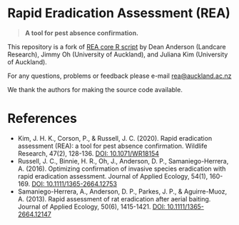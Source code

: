 # Rapid Eradication Assessment (REA)

> **A tool for pest absence confirmation.**

This repository is a fork of [REA core R script](http://rea.is/) by Dean Anderson (Landcare
Research), Jimmy Oh (University of Auckland), and Juliana Kim (University of Auckland).

For any questions, problems or feedback please e-mail rea@auckland.ac.nz

We thank the authors for making the source code available.

# References

- Kim, J. H. K., Corson, P., & Russell, J. C. (2020). Rapid eradication assessment (REA): a tool for
  pest absence confirmation. Wildlife Research, 47(2), 128-136.
  [DOI: 10.1071/WR18154](https://doi.org/10.1071/WR18154)
- Russell, J. C., Binnie, H. R., Oh, J., Anderson, D. P., Samaniego-Herrera, A. (2016). Optimizing
  confirmation of invasive species eradication with rapid eradication assessment. Journal of Applied
  Ecology, 54(1), 160-169.
  [DOI: 10.1111/1365-2664.12753](https://doi.org/10.1111/1365-2664.12753)
- Samaniego-Herrera, A., Anderson, D. P., Parkes, J. P., & Aguirre-Muoz, A. (2013). Rapid assessment
  of rat eradication after aerial baiting. Journal of Applied Ecology, 50(6), 1415-1421.
  [DOI: 10.1111/1365-2664.12147](https://doi.org/10.1111/1365-2664.12147)


